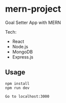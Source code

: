 # mern-project
Goal Setter App with MERN

Tech:
- React
- Node.js
- MongoDB
- Express.js

## Usage
```
npm install
npm run dev

Go to localhost:3000
```
